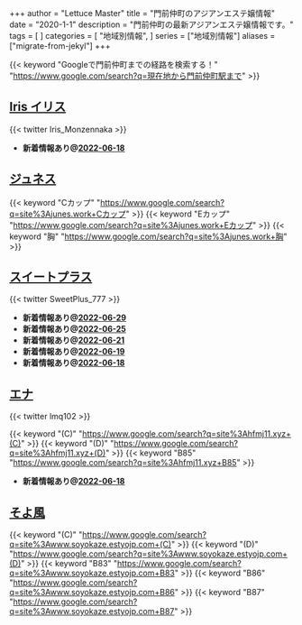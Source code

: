 +++
author = "Lettuce Master"
title = "門前仲町のアジアンエステ嬢情報"
date = "2020-1-1"
description = "門前仲町の最新アジアンエステ嬢情報です。"
tags = [
]
categories = [
    "地域別情報",
]
series = ["地域別情報"]
aliases = ["migrate-from-jekyl"]
+++

{{< keyword "Googleで門前仲町までの経路を検索する！" "https://www.google.com/search?q=現在地から門前仲町駅まで" >}}

## [Iris イリス](http://nkesute.work/)


{{< twitter Iris_Monzennaka >}}



- **新着情報あり@[2022-06-18](/post/2022-06-18)**
## [ジュネス](http://junes.work/)
{{< keyword "Cカップ" "https://www.google.com/search?q=site%3Ajunes.work+Cカップ" >}} {{< keyword "Eカップ" "https://www.google.com/search?q=site%3Ajunes.work+Eカップ" >}} {{< keyword "胸" "https://www.google.com/search?q=site%3Ajunes.work+胸" >}} 

## [スイートプラス](https://sweet-plus.work/)


{{< twitter SweetPlus_777 >}}



- **新着情報あり@[2022-06-29](/post/2022-06-29)**
- **新着情報あり@[2022-06-25](/post/2022-06-25)**
- **新着情報あり@[2022-06-21](/post/2022-06-21)**
- **新着情報あり@[2022-06-19](/post/2022-06-19)**
- **新着情報あり@[2022-06-18](/post/2022-06-18)**
## [エナ](http://hfmj11.xyz/)


{{< twitter lmq102 >}}

{{< keyword "(C)" "https://www.google.com/search?q=site%3Ahfmj11.xyz+(C)" >}} {{< keyword "(D)" "https://www.google.com/search?q=site%3Ahfmj11.xyz+(D)" >}} {{< keyword "B85" "https://www.google.com/search?q=site%3Ahfmj11.xyz+B85" >}} 

- **新着情報あり@[2022-06-18](/post/2022-06-18)**
## [そよ風](http://www.soyokaze.estyojp.com/)
{{< keyword "(C)" "https://www.google.com/search?q=site%3Awww.soyokaze.estyojp.com+(C)" >}} {{< keyword "(D)" "https://www.google.com/search?q=site%3Awww.soyokaze.estyojp.com+(D)" >}} {{< keyword "B83" "https://www.google.com/search?q=site%3Awww.soyokaze.estyojp.com+B83" >}} {{< keyword "B86" "https://www.google.com/search?q=site%3Awww.soyokaze.estyojp.com+B86" >}} {{< keyword "B87" "https://www.google.com/search?q=site%3Awww.soyokaze.estyojp.com+B87" >}} 

